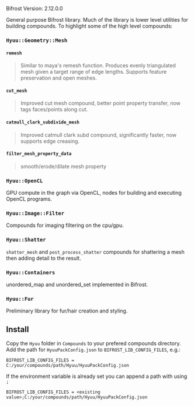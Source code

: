 Bifrost Version: 2.12.0.0

General purpose Bifrost library. Much of the library is lower level utilities for building compounds. To highlight some of the high level compounds:

### `Hyuu::Geometry::Mesh`

#### `remesh`
  > Similar to maya's remesh function. Produces evenly triangulated mesh given a target range of edge lengths. Supports feature preservation and open meshes.

#### `cut_mesh`
> Improved cut mesh compound, better point property transfer, now tags faces/points along cut.

#### `catmull_clark_subdivide_mesh`
> Improved catmull clark subd compound, significantly faster, now supports edge creasing.

#### `filter_mesh_property_data`
> smooth/erode/dilate mesh property

### `Hyuu::OpenCL`
GPU compute in the graph via OpenCL, nodes for building and executing OpenCL programs.

### `Hyuu::Image::Filter`
Compounds for imaging filtering on the cpu/gpu.

### `Hyuu::Shatter`
`shatter_mesh` and `post_process_shatter` compounds for shattering a mesh then adding detail to the result.

### `Hyuu::Containers`
unordered_map and unordered_set implemented in Bifrost.

### `Hyuu::Fur`
Preliminary library for fur/hair creation and styling.


## Install

Copy the `Hyuu` folder in `Compounds` to your prefered compounds directory. Add the path for `HyuuPackConfig.json` to `BIFROST_LIB_CONFIG_FILES`, e.g.:

```
BIFROST_LIB_CONFIG_FILES = C:/your/compounds/path/Hyuu/HyuuPackConfig.json
```

If the environment variable is already set you can append a path with using `;`

```
BIFROST_LIB_CONFIG_FILES = <existing value>;C:/your/compounds/path/Hyuu/HyuuPackConfig.json
```
